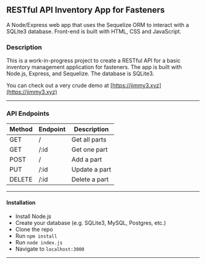 ## RESTful API Inventory App for Fasteners

A Node/Express web app that uses the Sequelize ORM to interact with a SQLite3 database. Front-end is built with HTML, CSS and JavaScript.

### Description

This is a work-in-progress project to create a RESTful API for a basic inventory management application for fasteners. The app is built with Node.js, Express, and Sequelize. The database is SQLite3.<br>

You can check out a very crude demo at [https://jimmy3.xyz](https://jimmy3.xyz)

---

### API Endpoints

| Method | Endpoint | Description   |
| ------ | -------- | ------------- |
| GET    | /        | Get all parts |
| GET    | /:id     | Get one part  |
| POST   | /        | Add a part    |
| PUT    | /:id     | Update a part |
| DELETE | /:id     | Delete a part |

---

#### Installation

-   Install Node.js
-   Create your database (e.g. SQLite3, MySQL, Postgres, etc.)
-   Clone the repo
-   Run `npm install`
-   Run `node index.js`
-   Navigate to `localhost:3000`

---
